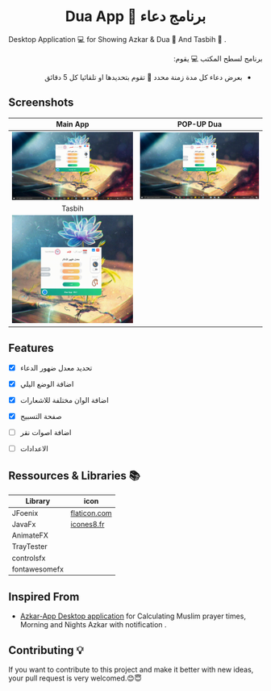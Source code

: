 <h1 align="center"> Dua App 🤲 برنامج دعاء </h1>

Desktop Application 💻 for Showing Azkar & Dua 🤲 And Tasbih 📿 . <br />

<div align="right" dir="rtl">
برنامج لسطح المكتب 💻 يقوم:
  
- بعرض دعاء كل مدة زمنة محدد 💬 تقوم بتحديدها او تلقائيا كل 5 دقائق 
</div>

## Screenshots
Main App           | POP-UP Dua
:---------------------:|:------------------:
![Main App - screenshoot](screenshots/MainV1.gif)  | ![Notifications Dua - screenshoot](screenshots/NotifV1.gif)
Tasbih            |
![Main App - screenshoot](screenshots/TasbihV1.gif)  |

## Features
* [x] تحديد معدل ضهور الدعاء  
* [x] اضافة الوضع اليلي
* [x] اضافة الوان مختلفة للاشعارات
* [x] صفحة التسبيح
* [ ] اضافة اصوات نقر
* [ ] الاعدادات


## Ressources & Libraries 📚

| Library | icon |
| ------ | ------ |
| JFoenix | [flaticon.com](flaticon.com) |
| JavaFx | [icones8.fr](icones8.fr) |
| AnimateFX | 
| TrayTester | 
| controlsfx | 
| fontawesomefx | 

## Inspired From
-  [Azkar-App Desktop application](https://github.com/AbdelrahmanBayoumi/Azkar-App)  for Calculating Muslim prayer times, Morning and Nights Azkar with notification .
## Contributing 💡
If you want to contribute to this project and make it better with new ideas, your pull request is very welcomed.😊😇
